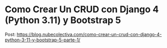 # Como Crear Un CRUD con Django 4 (Python 3.11) y Bootstrap 5 
Post: https://blog.nubecolectiva.com/como-crear-un-crud-con-django-4-python-3-11-y-bootstrap-5-parte-1/ 
